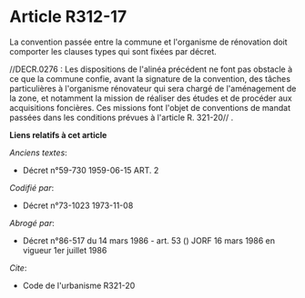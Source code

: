 # Article R312-17

La convention passée entre la commune et l'organisme de rénovation doit comporter les clauses types qui sont fixées par
décret.

//DECR.0276 : Les dispositions de l'alinéa précédent ne font pas obstacle à ce que la commune confie, avant la signature de
la convention, des tâches particulières à l'organisme rénovateur qui sera chargé de l'aménagement de la zone, et notamment la
mission de réaliser des études et de procéder aux acquisitions foncières. Ces missions font l'objet de conventions de mandat
passées dans les conditions prévues à l'article R. 321-20// .

**Liens relatifs à cet article**

_Anciens textes_:

  - Décret n°59-730 1959-06-15 ART. 2

_Codifié par_:

  - Décret n°73-1023 1973-11-08

_Abrogé par_:

  - Décret n°86-517 du 14 mars 1986 - art. 53 () JORF 16 mars 1986 en vigueur 1er juillet 1986

_Cite_:

  - Code de l'urbanisme R321-20
